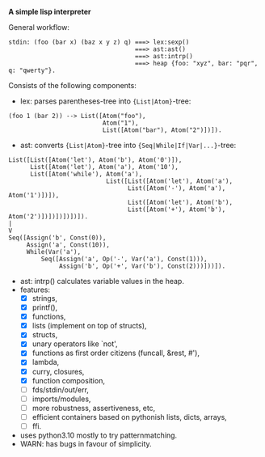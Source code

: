 **A simple lisp interpreter**

General workflow:
```
stdin: (foo (bar x) (baz x y z) q) ===> lex:sexp()
                                   ===> ast:ast()
                                   ===> ast:intrp()
                                   ===> heap {foo: "xyz", bar: "pqr", q: "qwerty"}.
```

Consists of the following components:
 - lex: parses parentheses-tree into `{List|Atom}`-tree:

```
(foo 1 (bar 2)) --> List([Atom("foo"),
                          Atom("1"),
                          List([Atom("bar"), Atom("2")])]).
```

 - ast: converts `{List|Atom}`-tree into `{Seq|While|If|Var|...}`-tree:

```
List([List([Atom('let'), Atom('b'), Atom('0')]),
      List([Atom('let'), Atom('a'), Atom('10'),
      List([Atom('while'), Atom('a'),
                           List([List([Atom('let'), Atom('a'),
                                 List([Atom('-'), Atom('a'), Atom('1')])]),
                                 List([Atom('let'), Atom('b'),
                                 List([Atom('+'), Atom('b'), Atom('2')])])])])])]).
|
V
Seq([Assign('b', Const(0)),
     Assign('a', Const(10)),
     While(Var('a'),
         Seq([Assign('a', Op('-', Var('a'), Const(1))),
              Assign('b', Op('+', Var('b'), Const(2)))]))]).
```

 - ast: intrp() calculates variable values in the heap.
 - features:
   - [X] strings,
   - [X] printf(),
   - [X] functions,
   - [X] lists (implement on top of structs),
   - [X] structs,
   - [X] unary operators like `not',
   - [X] functions as first order citizens (funcall, &rest, #'),
   - [X] lambda,
   - [X] curry, closures,
   - [X] function composition,
   - [ ] fds/stdin/out/err,
   - [ ] imports/modules,
   - [ ] more robustness, assertiveness, etc,
   - [ ] efficient containers based on pythonish lists, dicts, arrays,
   - [ ] ffi.
 - uses python3.10 mostly to try patternmatching.
 - WARN: has bugs in favour of simplicity.
